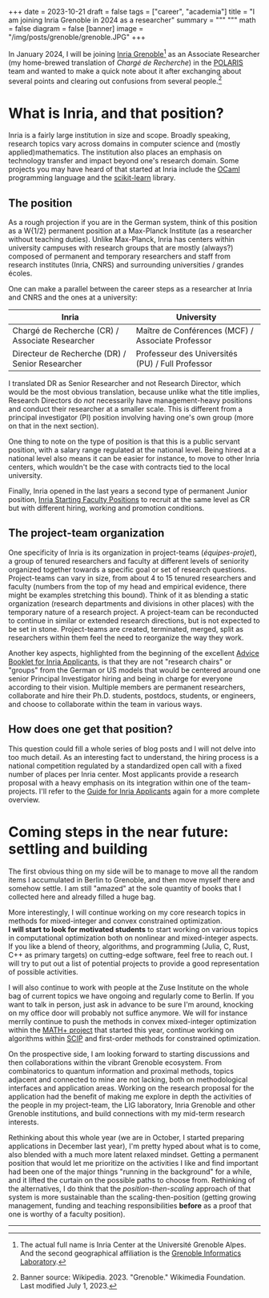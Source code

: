 +++
date = 2023-10-21
draft = false
tags = ["career", "academia"]
title = "I am joining Inria Grenoble in 2024 as a researcher"
summary = """
"""
math = false
diagram = false
[banner]
image = "/img/posts/grenoble/grenoble.JPG"
+++

In January 2024, I will be joining [Inria Grenoble](https://www.inria.fr/en/inria-centre-university-grenoble-alpes)[^1]
as an Associate Researcher (my home-brewed translation of *Chargé de Recherche*) in the [POLARIS](https://team.inria.fr/polaris/) team
and wanted to make a quick note about it after exchanging about several points and clearing out confusions from several people.[^2]

# What is Inria, and that position?

Inria is a fairly large institution in size and scope.
Broadly speaking, research topics vary across domains in computer science and (mostly applied)mathematics.
The institution also places an emphasis on technology transfer and impact beyond one's research domain.
Some projects you may have heard of that started at Inria include the [OCaml](https://ocaml.org/) programming language and
the [scikit-learn](https://scikit-learn.org) library.

## The position

As a rough projection if you are in the German system, think of this position as a W{1/2} permanent position at a Max-Planck Institute (as a researcher without teaching duties).
Unlike Max-Planck, Inria has centers within university campuses with research groups that are mostly (always?) composed of permanent and temporary researchers and staff from research institutes (Inria, CNRS) and surrounding universities / grandes écoles.

One can make a parallel between the career steps as a researcher at Inria and CNRS and the ones at a university:

   Inria | University
--------|------
    Chargé de Recherche (CR) / Associate Researcher | Maître de Conférences (MCF) / Associate Professor
    Directeur de Recherche (DR) / Senior Researcher | Professeur des Universités (PU) / Full Professor

I translated DR as Senior Researcher and not Research Director, which would be the most obvious translation, because unlike what the title implies, Research Directors do *not* necessarily have management-heavy positions and conduct their researcher at a smaller scale.
This is different from a principal investigator (PI) position involving having one's own group (more on that in the next section).

One thing to note on the type of position is that this is a public servant position, with a salary range regulated at the national level.
Being hired at a national level also means it can be easier for instance, to move to other Inria centers, which wouldn't be the case with contracts tied to the local university.

Finally, Inria opened in the last years a second type of permanent Junior position, [Inria Starting Faculty Positions](https://www.inria.fr/en/inria-starting-faculty-position-isfp) to recruit at the same level as CR but with different hiring, working and promotion conditions.

## The project-team organization

One specificity of Inria is its organization in project-teams (*équipes-projet*),
a group of tenured researchers and faculty at different levels of seniority organized together towards a specific goal or set of research questions.
Project-teams can vary in size, from about 4 to 15 tenured researchers and faculty (numbers from the top of my head and empirical evidence, there might be examples stretching this bound).
Think of it as blending a static organization (research departments and divisions in other places) with the temporary nature of a research project.
A project-team can be reconducted to continue in similar or extended research directions, but is not expected to be set in stone.
Project-teams are created, terminated, merged, split as researchers within them feel the need to reorganize the way they work.  

Another key aspects, highlighted from the beginning of the excellent [Advice Booklet for Inria Applicants](https://www.inria.fr/sites/default/files/2021-01/CE_guide-applicant-CRCN.pdf), is that they are not "research chairs" or "groups" from the German or US models that would be centered around one
senior Principal Investigator hiring and being in charge for everyone according to their vision.
Multiple members are permanent researchers, collaborate and hire their Ph.D. students, postdocs, students, or engineers, and choose to collaborate within the team in various ways.

## How does one get that position?

This question could fill a whole series of blog posts and I will not delve into too much detail.
As an interesting fact to understand, the hiring process is a national competition regulated by a standardized open call with a fixed number of places per Inria center. Most applicants provide a research proposal with a heavy emphasis on its integration within one of the team-projects.
I'll refer to the [Guide for Inria Applicants](https://www.inria.fr/sites/default/files/2021-01/CE_guide-applicant-CRCN.pdf) again for a more complete overview.


# Coming steps in the near future: settling and building

The first obvious thing on my side will be to manage to move all the random items I accumulated in Berlin to Grenoble, and then move myself there and somehow settle.
I am still "amazed" at the sole quantity of books that I collected here and already filled a huge bag.

More interestingly, I will continue working on my core research topics in methods for mixed-integer and convex constrained optimization.  
**I will start to look for motivated students** to start working on various topics in computational optimization both on nonlinear and mixed-integer aspects.
If you like a blend of theory, algorithms, and programming (Julia, C, Rust, C++ as primary targets) on cutting-edge software,
feel free to reach out. I will try to put out a list of potential projects to provide a good representation of possible activities.

I will also continue to work with people at the Zuse Institute on the whole bag of current topics we have ongoing and regularly come to Berlin.
If you want to talk in person, just ask in advance to be sure I'm around, knocking on my office door will probably not suffice anymore.
We will for instance merrily continue to push the methods in convex mixed-integer optimization within the [MATH+ project](https://mathplus.de/research-2/application-areas/aa3-networks/aa3-15/) that started this year, continue working on algorithms within [SCIP](https://www.scipopt.org/)
and first-order methods for constrained optimization.


On the prospective side, I am looking forward to starting discussions and then collaborations within the vibrant Grenoble ecosystem.
From combinatorics to quantum information and proximal methods, topics adjacent and connected to mine are not lacking, both on methodological interfaces and application areas.
Working on the research proposal for the application had the benefit of making me explore in depth the activities of the people in my project-team, the LIG laboratory, Inria Grenoble and other Grenoble institutions, and build connections with my mid-term research interests.

Rethinking about this whole year (we are in October, I started preparing applications in December last year), I'm pretty hyped about what is to come, also blended with a much more latent relaxed mindset. Getting a permanent position that would let me prioritize on the activities I like and find important had been one of the major things "running in the background" for a while, and it lifted the curtain on the possible paths to choose from.
Rethinking of the alternatives, I do think that the *position-then-scaling* approach of that system is more sustainable than the scaling-then-position
(getting growing management, funding and teaching responsibilities **before** as a proof that one is worthy of a faculty position).


-----

[^1]: The actual full name is Inria Center at the Université Grenoble Alpes. And the second geographical affiliation is the [Grenoble Informatics Laboratory](https://www.liglab.fr/en).
[^2]: Banner source: Wikipedia. 2023. "Grenoble." Wikimedia Foundation. Last modified July 1, 2023.
